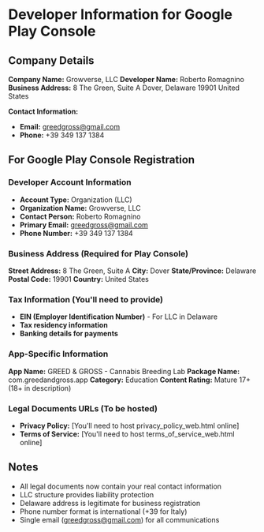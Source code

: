 # Developer Information for Google Play Console

## Company Details
**Company Name:** Growverse, LLC
**Developer Name:** Roberto Romagnino
**Business Address:** 
8 The Green, Suite A
Dover, Delaware 19901
United States

**Contact Information:**
- **Email:** greedgross@gmail.com
- **Phone:** +39 349 137 1384

## For Google Play Console Registration

### Developer Account Information
- **Account Type:** Organization (LLC)
- **Organization Name:** Growverse, LLC
- **Contact Person:** Roberto Romagnino
- **Primary Email:** greedgross@gmail.com
- **Phone Number:** +39 349 137 1384

### Business Address (Required for Play Console)
**Street Address:** 8 The Green, Suite A
**City:** Dover
**State/Province:** Delaware
**Postal Code:** 19901
**Country:** United States

### Tax Information (You'll need to provide)
- **EIN (Employer Identification Number)** - For LLC in Delaware
- **Tax residency information**
- **Banking details for payments**

### App-Specific Information
**App Name:** GREED & GROSS - Cannabis Breeding Lab
**Package Name:** com.greedandgross.app
**Category:** Education
**Content Rating:** Mature 17+ (18+ in description)

### Legal Documents URLs (To be hosted)
- **Privacy Policy:** [You'll need to host privacy_policy_web.html online]
- **Terms of Service:** [You'll need to host terms_of_service_web.html online]

## Notes
- All legal documents now contain your real contact information
- LLC structure provides liability protection
- Delaware address is legitimate for business registration
- Phone number format is international (+39 for Italy)
- Single email (greedgross@gmail.com) for all communications